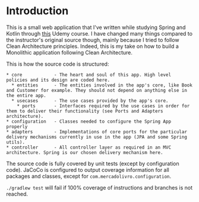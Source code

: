 # Introduction

This is a small web application that I've written while studying Spring and Kotlin through [this](https://www.udemy.com/course/kotlin-spring/) Udemy course.
I have changed many things compared to the instructor's original source though, mainly because I tried to follow Clean Architecture principles.
Indeed, this is my take on how to build a Monolithic application following Clean Architecture.

This is how the source code is structured:

```
* core            - The heart and soul of this app. High level policies and its design are coded here. 
  * entities      - The entities involved in the app's core, like Book and Customer for example. They should not depend on anything else in the entire app.
  * usecases      - The use cases provided by the app's core.
    * ports       - Interfaces required by the use cases in order for them to deliver their functionality (see Ports and Adapters architecture).
* configuration   - Classes needed to configure the Spring App properly
* adapters        - Implementations of core ports for the particular delivery mechanisms currently in use in the app (JPA and some Spring utils).
* controller      - All controller layer as required in an MVC architecture. Spring is our chosen delivery mechanism here.
```

The source code is fully covered by unit tests (except by configuration code). JaCoCo is configured to output coverage information for all packages and classes, except for `com.mercadolivro.configuration`.

`./gradlew test` will fail if 100% coverage of instructions and branches is not reached.